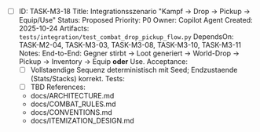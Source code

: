 - [ ] ID: TASK-M3-18
  Title: Integrationsszenario "Kampf -> Drop -> Pickup -> Equip/Use"
  Status: Proposed
  Priority: P0
  Owner: Copilot Agent
  Created: 2025-10-24
  Artifacts: `tests/integration/test_combat_drop_pickup_flow.py`
  DependsOn: TASK-M2-04, TASK-M3-03, TASK-M3-08, TASK-M3-10, TASK-M3-11
  Notes:
  End-to-End: Gegner stirbt -> Loot generiert -> World-Drop -> Pickup -> Inventory -> Equip **oder** Use.
  Acceptance:
  - [ ] Vollstaendige Sequenz deterministisch mit Seed; Endzustaende (Stats/Stacks) korrekt.
  Tests:
  - [ ] TBD
  References:
  - docs/ARCHITECTURE.md
  - docs/COMBAT_RULES.md
  - docs/CONVENTIONS.md
  - docs/ITEMIZATION_DESIGN.md
